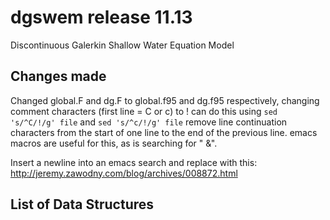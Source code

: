 dgswem release 11.13
=========
Discontinuous Galerkin Shallow Water Equation Model

## Changes made

Changed global.F and dg.F to global.f95 and dg.f95 respectively,
changing comment characters (first line = C or c) to !
can do this using `sed 's/^C/!/g' file` and `sed 's/^c/!/g' file`
remove line continuation characters from the start of one line to the end of the previous line.  emacs macros are useful for this, as is searching for "     &".

Insert a newline into an emacs search and replace with this:
http://jeremy.zawodny.com/blog/archives/008872.html

## List of Data Structures 
